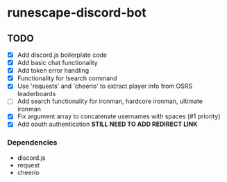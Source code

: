 # runescape-discord-bot

## TODO

- [x] Add discord.js boilerplate code
- [x] Add basic chat functionality
- [x] Add token error handling
- [x] Functionality for !search command
- [x] Use 'requests' and 'cheerio' to extract player info from OSRS leaderboards
- [ ] Add search functionality for ironman, hardcore ironman, ultimate ironman
- [x] Fix argument array to concatenate usernames with spaces (#1 priority)
- [x] Add oauth authentication **STILL NEED TO ADD REDIRECT LINK**

### Dependencies

- discord.js
- request
- cheerio
